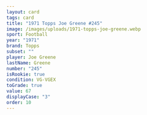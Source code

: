 ```yaml
---
layout: card
tags: card
title: "1971 Topps Joe Greene #245"
image: /images/uploads/1971-topps-joe-greene.webp
sport: Football
year: "1971"
brand: Topps
subset: ""
player: Joe Greene
lastName: Greene
number: "245"
isRookie: true
condition: VG-VGEX
toGrade: true
value: 67
displayCase: "3"
order: 10
---
```

